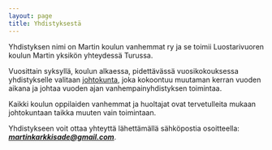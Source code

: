 ```yaml
---
layout: page
title: Yhdistyksestä
---
```


Yhdistyksen nimi on Martin koulun vanhemmat ry ja se toimii Luostarivuoren
koulun Martin yksikön yhteydessä Turussa.

Vuosittain syksyllä, koulun alkaessa, pidettävässä vuosikokouksessa
yhdistykselle valitaan [johtokunta], joka kokoontuu muutaman kerran
vuoden aikana ja johtaa vuoden ajan vanhempainyhdistyksen toimintaa.

Kaikki koulun oppilaiden vanhemmat ja huoltajat ovat tervetulleita
mukaan johtokuntaan taikka muuten vain toimintaan.

Yhdistykseen voit ottaa yhteyttä lähettämällä sähköpostia osoitteella:
***martinkarkkisade@gmail.com***.

[johtokunta]: johtokunta.html
